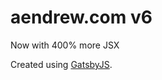 # aendrew.com v6
Now with 400% more JSX

Created using [GatsbyJS][1].

[1]: https://github.com/gatsbyjs/gatsby
